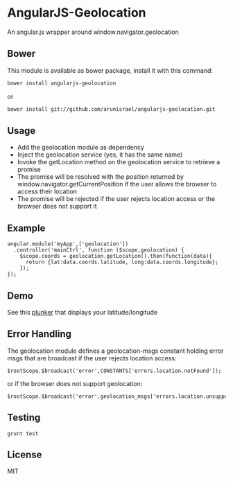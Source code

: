 AngularJS-Geolocation
=========

An angular.js wrapper around window.navigator.geolocation

Bower
--
This module is available as bower package, install it with this command:

```bash
bower install angularjs-geolocation
```
or

```bash
bower install git://github.com/arunisrael/angularjs-geolocation.git
```

Usage
--
- Add the geolocation module as dependency
- Inject the geolocation service (yes, it has the same name)
- Invoke the getLocation method on the geolocation service to retrieve a promise
- The promise will be resolved with the position returned by window.navigator.getCurrentPosition if the user allows the browser to access their location
- The promise will be rejected if the user rejects location access or the browser does not support it

Example
--
```
angular.module('myApp',['geolocation'])
  .controller('mainCtrl', function ($scope,geolocation) {
    $scope.coords = geolocation.getLocation().then(function(data){
      return {lat:data.coords.latitude, long:data.coords.longitude};
    });
});
```

Demo
--
See this [plunker](http://embed.plnkr.co/TM71LBh6ttYotOo6t7oX/preview) that displays your latitude/longitude

Error Handling
--
The geolocation module defines a geolocation-msgs constant holding error msgs that are broadcast if the user rejects location access:
```
$rootScope.$broadcast('error',CONSTANTS['errors.location.notFound']);
```

or if the browser does not support geolocation:
```
$rootScope.$broadcast('error',geolocation_msgs['errors.location.unsupportedBrowser']);
```

Testing
--
```
grunt test
```

License
--
MIT
